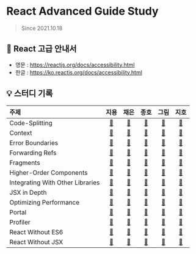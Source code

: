 # React Advanced Guide Study

> Since 2021.10.18

## 📘 React 고급 안내서

- 영문 : https://reactjs.org/docs/accessibility.html
- 한글 : https://ko.reactjs.org/docs/accessibility.html

## 💡 스터디 기록

| 주제                             |                       지용                       |                        채은                         |                         종호                          |                        그림                        |                         지호                          |
| :------------------------------- | :----------------------------------------------: | :-------------------------------------------------: | :---------------------------------------------------: | :------------------------------------------------: | :---------------------------------------------------: |
| Code-Splitting                   |          [🔗](./code-splitting/jiyong1)          |          [🔗](./code-splitting/chaeeun037)          |          [🔗](./code-splitting/jonghopark95)          |          [🔗](./code-splitting/Seogeurim)          |          [🔗](./code-splitting/peanut-lover)          |
| Context                          |             [🔗](./context/jiyong1)              |             [🔗](./context/chaeeun037)              |             [🔗](./context/jonghopark95)              |             [🔗](./context/Seogeurim)              |             [🔗](./context/peanut-lover)              |
| Error Boundaries                 |         [🔗](./error-boundaries/jiyong1)         |         [🔗](./error-boundaries/chaeeun037)         |         [🔗](./error-boundaries/jonghopark95)         |         [🔗](./error-boundaries/Seogeurim)         |         [🔗](./error-boundaries/peanut-lover)         |
| Forwarding Refs                  |         [🔗](./forwarding-refs/jiyong1)          |         [🔗](./forwarding-refs/chaeeun037)          |         [🔗](./forwarding-refs/jonghopark95)          |         [🔗](./forwarding-refs/Seogeurim)          |         [🔗](./forwarding-refs/peanut-lover)          |
| Fragments                        |            [🔗](./fragments/jiyong1)             |            [🔗](./fragments/chaeeun037)             |            [🔗](./fragments/jonghopark95)             |            [🔗](./fragments/Seogeurim)             |            [🔗](./fragments/peanut-lover)             |
| Higher-Order Components          |     [🔗](./higher-order-components/jiyong1)      |     [🔗](./higher-order-components/chaeeun037)      |     [🔗](./higher-order-components/jonghopark95)      |     [🔗](./higher-order-components/Seogeurim)      |     [🔗](./higher-order-components/peanut-lover)      |
| Integrating With Other Libraries | [🔗](./integrating-with-other-libraries/jiyong1) | [🔗](./integrating-with-other-libraries/chaeeun037) | [🔗](./integrating-with-other-libraries/jonghopark95) | [🔗](./integrating-with-other-libraries/Seogeurim) | [🔗](./integrating-with-other-libraries/peanut-lover) |
| JSX in Depth                     |           [🔗](./jsx-in-depth/jiyong1)           |           [🔗](./jsx-in-depth/chaeeun037)           |           [🔗](./jsx-in-depth/jonghopark95)           |           [🔗](./jsx-in-depth/Seogeurim)           |           [🔗](./jsx-in-depth/peanut-lover)           |
| Optimizing Performance           |      [🔗](./optimizing-performance/jiyong1)      |      [🔗](./optimizing-performance/chaeeun037)      |      [🔗](./optimizing-performance/jonghopark95)      |      [🔗](./optimizing-performance/Seogeurim)      |      [🔗](./optimizing-performance/peanut-lover)      |
| Portal                           |              [🔗](./portal/jiyong1)              |              [🔗](./portal/chaeeun037)              |              [🔗](./portal/jonghopark95)              |              [🔗](./portal/Seogeurim)              |              [🔗](./portal/peanut-lover)              |
| Profiler                         |             [🔗](./profiler/jiyong1)             |             [🔗](./profiler/chaeeun037)             |             [🔗](./profiler/jonghopark95)             |             [🔗](./profiler/Seogeurim)             |             [🔗](./profiler/peanut-lover)             |
| React Without ES6                |        [🔗](./react-without-es6/jiyong1)         |        [🔗](./react-without-es6/chaeeun037)         |        [🔗](./react-without-es6/jonghopark95)         |        [🔗](./react-without-es6/Seogeurim)         |        [🔗](./react-without-es6/peanut-lover)         |
| React Without JSX                |        [🔗](./react-without-jsx/jiyong1)         |        [🔗](./react-without-jsx/chaeeun037)         |        [🔗](./react-without-jsx/jonghopark95)         |        [🔗](./react-without-jsx/Seogeurim)         |        [🔗](./react-without-jsx/peanut-lover)         |
